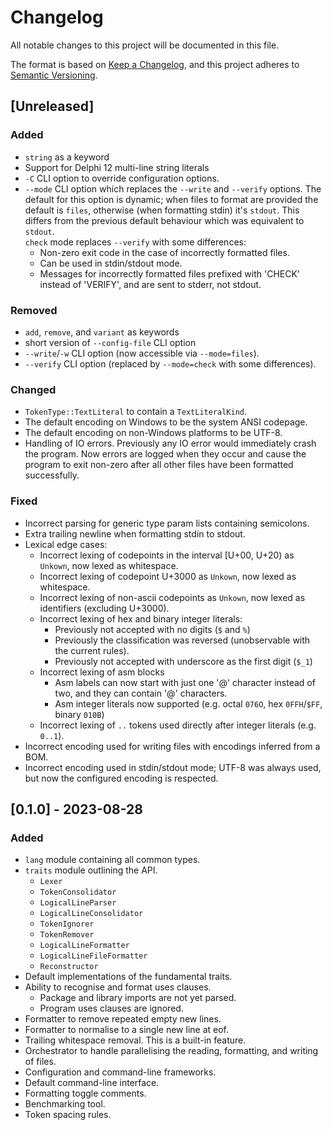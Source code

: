 # Changelog

All notable changes to this project will be documented in this file.

The format is based on [Keep a Changelog](https://keepachangelog.com/en/1.0.0/),
and this project adheres to [Semantic Versioning](https://semver.org/spec/v2.0.0.html).

## [Unreleased]

### Added

- `string` as a keyword
- Support for Delphi 12 multi-line string literals
- `-C` CLI option to override configuration options.
- `--mode` CLI option which replaces the `--write` and `--verify` options.
  The default for this option is dynamic; when files to format are provided the default is `files`,
  otherwise (when formatting stdin) it's `stdout`. This differs from the previous default behaviour
  which was equivalent to `stdout`. <br/>
  `check` mode replaces `--verify` with some differences:
  - Non-zero exit code in the case of incorrectly formatted files.
  - Can be used in stdin/stdout mode.
  - Messages for incorrectly formatted files prefixed with 'CHECK' instead of 'VERIFY', and are
    sent to stderr, not stdout.

### Removed

- `add`, `remove`, and `variant` as keywords
- short version of `--config-file` CLI option
- `--write`/`-w` CLI option (now accessible via `--mode=files`).
- `--verify` CLI option (replaced by `--mode=check` with some differences).

### Changed

- `TokenType::TextLiteral` to contain a `TextLiteralKind`.
- The default encoding on Windows to be the system ANSI codepage.
- The default encoding on non-Windows platforms to be UTF-8.
- Handling of IO errors. Previously any IO error would immediately crash the program.
  Now errors are logged when they occur and cause the program to exit non-zero after
  all other files have been formatted successfully.

### Fixed

- Incorrect parsing for generic type param lists containing semicolons.
- Extra trailing newline when formatting stdin to stdout.
- Lexical edge cases:
  - Incorrect lexing of codepoints in the interval [U+00, U+20) as `Unkown`, now lexed as whitespace.
  - Incorrect lexing of codepoint U+3000 as `Unkown`, now lexed as whitespace.
  - Incorrect lexing of non-ascii codepoints as `Unkown`, now lexed as identifiers (excluding U+3000).
  - Incorrect lexing of hex and binary integer literals:
    - Previously not accepted with no digits (`$` and `%`)
    - Previously the classification was reversed (unobservable with the current rules).
    - Previously not accepted with underscore as the first digit (`$_1`)
  - Incorrect lexing of asm blocks
    - Asm labels can now start with just one '@' character instead of two, and they can contain '@' characters.
    - Asm integer literals now supported (e.g. octal `076O`, hex `0FFH`/`$FF`, binary `010B`)
  - Incorrect lexing of `..` tokens used directly after integer literals (e.g. `0..1`).
- Incorrect encoding used for writing files with encodings inferred from a BOM.
- Incorrect encoding used in stdin/stdout mode; UTF-8 was always used, but now the configured
  encoding is respected.

## [0.1.0] - 2023-08-28

### Added

- `lang` module containing all common types.
- `traits` module outlining the API.
  - `Lexer`
  - `TokenConsolidator`
  - `LogicalLineParser`
  - `LogicalLineConsolidator`
  - `TokenIgnorer`
  - `TokenRemover`
  - `LogicalLineFormatter`
  - `LogicalLineFileFormatter`
  - `Reconstructor`
- Default implementations of the fundamental traits.
- Ability to recognise and format uses clauses.
  - Package and library imports are not yet parsed.
  - Program uses clauses are ignored.
- Formatter to remove repeated empty new lines.
- Formatter to normalise to a single new line at eof.
- Trailing whitespace removal. This is a built-in feature.
- Orchestrator to handle parallelising the reading, formatting, and writing of files.
- Configuration and command-line frameworks.
- Default command-line interface.
- Formatting toggle comments.
- Benchmarking tool.
- Token spacing rules.
